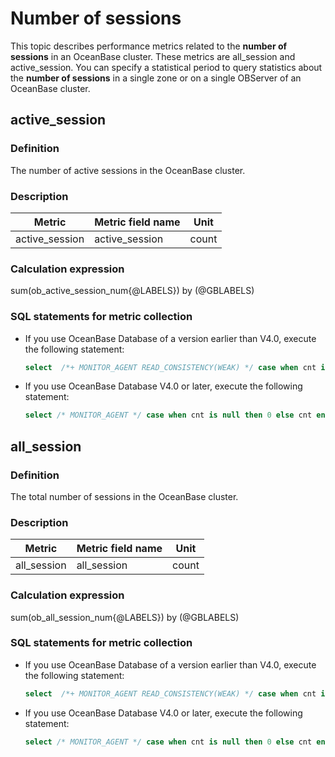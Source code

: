 # Number of sessions

This topic describes performance metrics related to the **number of sessions** in an OceanBase cluster. These metrics are all_session and active_session. You can specify a statistical period to query statistics about the **number of sessions** in a single zone or on a single OBServer of an OceanBase cluster.

## active_session

### Definition

The number of active sessions in the OceanBase cluster.

### Description

|   **Metric**   | **Metric field name** | **Unit** |
|----------------|-----------------------|----------|
| active_session | active_session        | count    |

### Calculation expression

sum(ob_active_session_num{@LABELS}) by (@GBLABELS)

### SQL statements for metric collection

* If you use OceanBase Database of a version earlier than V4.0, execute the following statement:

  ```sql
  select  /*+ MONITOR_AGENT READ_CONSISTENCY(WEAK) */ case when cnt is null then 0 else cnt end as cnt, tenant_name, tenant_id from (select __all_tenant.tenant_name, __all_tenant.tenant_id, cnt from __all_tenant left join (select count(`state`='ACTIVE' OR NULL) as cnt, tenant as tenant_name from __all_virtual_processlist where svr_ip = ? and svr_port = ? group by tenant) t1 on __all_tenant.tenant_name = t1.tenant_name) t2
  ```

* If you use OceanBase Database V4.0 or later, execute the following statement:

  ```sql
  select /* MONITOR_AGENT */ case when cnt is null then 0 else cnt end as cnt, tenant_name, tenant_id from (select DBA_OB_TENANTS.tenant_name, DBA_OB_TENANTS.tenant_id, cnt from DBA_OB_TENANTS left join (select count(`state`='ACTIVE' OR NULL) as cnt, tenant as tenant_name from GV$OB_PROCESSLIST where svr_ip = ? and svr_port = ? group by tenant) t1 on DBA_OB_TENANTS.tenant_name = t1.tenant_name where DBA_OB_TENANTS.tenant_type<>'META') t2
  ```

## all_session

### Definition

The total number of sessions in the OceanBase cluster.

### Description

| **Metric**  | **Metric field name** | **Unit** |
|-------------|-----------------------|----------|
| all_session | all_session           | count    |

### Calculation expression

sum(ob_all_session_num{@LABELS}) by (@GBLABELS)

### SQL statements for metric collection

* If you use OceanBase Database of a version earlier than V4.0, execute the following statement:

  ```sql
  select  /*+ MONITOR_AGENT READ_CONSISTENCY(WEAK) */ case when cnt is null then 0 else cnt end as cnt, tenant_name, tenant_id from (select __all_tenant.tenant_name, __all_tenant.tenant_id, cnt from __all_tenant left join (select count(1) as cnt, tenant as tenant_name from __all_virtual_processlist where svr_ip = ? and svr_port = ? group by tenant) t1 on __all_tenant.tenant_name = t1.tenant_name) t2
  ```

* If you use OceanBase Database V4.0 or later, execute the following statement:

  ```sql
  select /* MONITOR_AGENT */ case when cnt is null then 0 else cnt end as cnt, tenant_name, tenant_id from (select DBA_OB_TENANTS.tenant_name, DBA_OB_TENANTS.tenant_id, cnt from DBA_OB_TENANTS left join (select count(1) as cnt, tenant as tenant_name from GV$OB_PROCESSLIST where svr_ip = ? and svr_port = ? group by tenant) t1 on DBA_OB_TENANTS.tenant_name = t1.tenant_name where DBA_OB_TENANTS.tenant_type<>'META') t2
  ```
